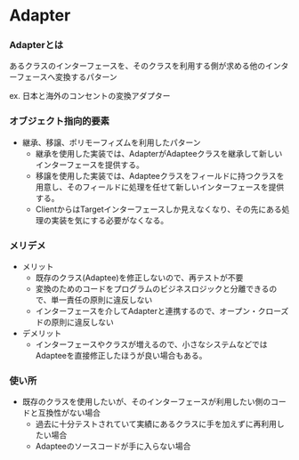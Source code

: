 # Adapter

### Adapterとは
あるクラスのインターフェースを、そのクラスを利用する側が求める他のインターフェースへ変換するパターン

ex. 日本と海外のコンセントの変換アダプター

### オブジェクト指向的要素
- 継承、移譲、ポリモーフィズムを利用したパターン
  - 継承を使用した実装では、AdapterがAdapteeクラスを継承して新しいインターフェースを提供する。
  - 移譲を使用した実装では、Adapteeクラスをフィールドに持つクラスを用意し、そのフィールドに処理を任せて新しいインターフェースを提供する。
  - ClientからはTargetインターフェースしか見えなくなり、その先にある処理の実装を気にする必要がなくなる。

### メリデメ
- メリット
  - 既存のクラス(Adaptee)を修正しないので、再テストが不要
  - 変換のためのコードをプログラムのビジネスロジックと分離できるので、単一責任の原則に違反しない
  - インターフェースを介してAdapterと連携するので、オープン・クローズドの原則に違反しない
- デメリット
  - インターフェースやクラスが増えるので、小さなシステムなどではAdapteeを直接修正したほうが良い場合もある。

### 使い所
- 既存のクラスを使用したいが、そのインターフェースが利用したい側のコードと互換性がない場合
  - 過去に十分テストされていて実績にあるクラスに手を加えずに再利用したい場合
  - Adapteeのソースコードが手に入らない場合